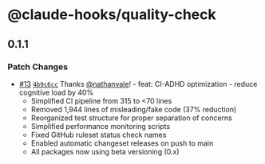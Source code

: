 # @claude-hooks/quality-check

## 0.1.1

### Patch Changes

- [#13](https://github.com/nathanvale/bun-changesets-template/pull/13)
  [`4b9c6cc`](https://github.com/nathanvale/bun-changesets-template/commit/4b9c6ccb6aef8d6d6516f0039ec396a92a39271d)
  Thanks [@nathanvale](https://github.com/nathanvale)! - feat: CI-ADHD
  optimization - reduce cognitive load by 40%
  - Simplified CI pipeline from 315 to <70 lines
  - Removed 1,944 lines of misleading/fake code (37% reduction)
  - Reorganized test structure for proper separation of concerns
  - Simplified performance monitoring scripts
  - Fixed GitHub ruleset status check names
  - Enabled automatic changeset releases on push to main
  - All packages now using beta versioning (0.x)
